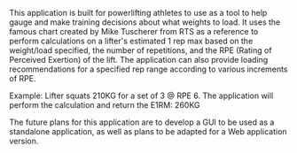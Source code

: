 This application is built for powerlifting athletes to use as a tool to help gauge and make training decisions about what weights to load.
It uses the famous chart created by Mike Tuscherer from RTS as a reference to perform calculations on a lifter's estimated 1 rep max based
on the weight/load specified, the number of repetitions, and the RPE (Rating of Perceived Exertion) of the lift. 
The application can also provide loading recommendations for a specified rep range according to various increments of RPE.

Example: Lifter squats 210KG for a set of 3 @ RPE 6. The application will perform the calculation and return the E1RM: 260KG

The future plans for this application are to develop a GUI to be used as a standalone application, as well as plans 
to be adapted for a Web application version.
